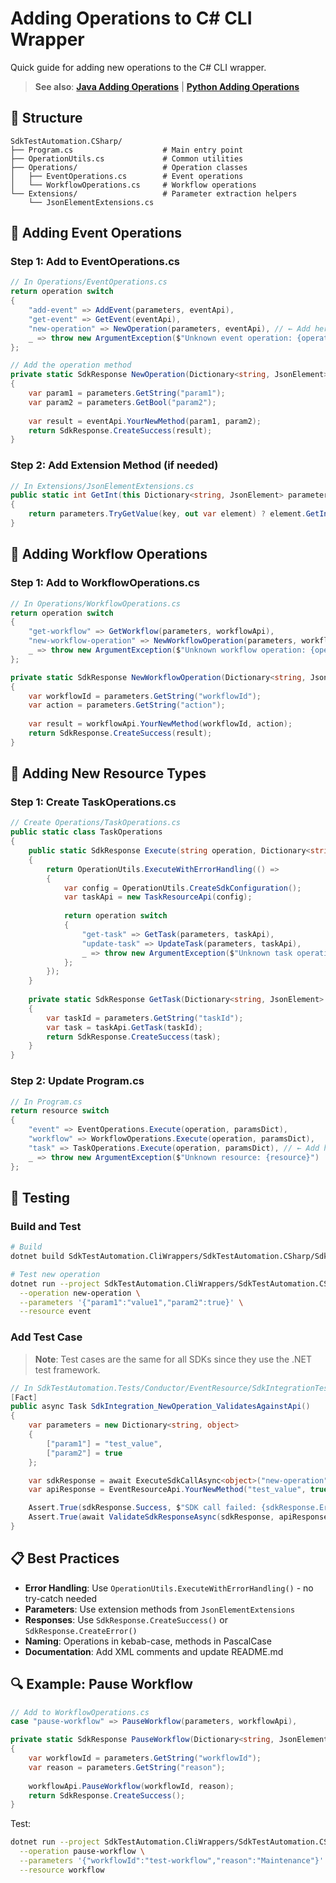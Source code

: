 # Adding Operations to C# CLI Wrapper

Quick guide for adding new operations to the C# CLI wrapper.

> **See also**: **[Java Adding Operations](../SdkTestAutomation.Java/ADDING_OPERATIONS.md)** | **[Python Adding Operations](../SdkTestAutomation.Python/ADDING_OPERATIONS.md)**

## 📁 Structure

```
SdkTestAutomation.CSharp/
├── Program.cs                    # Main entry point
├── OperationUtils.cs             # Common utilities
├── Operations/                   # Operation classes
│   ├── EventOperations.cs        # Event operations
│   └── WorkflowOperations.cs     # Workflow operations
└── Extensions/                   # Parameter extraction helpers
    └── JsonElementExtensions.cs
```

## 🎯 Adding Event Operations

### Step 1: Add to EventOperations.cs

```csharp
// In Operations/EventOperations.cs
return operation switch
{
    "add-event" => AddEvent(parameters, eventApi),
    "get-event" => GetEvent(eventApi),
    "new-operation" => NewOperation(parameters, eventApi), // ← Add here
    _ => throw new ArgumentException($"Unknown event operation: {operation}")
};

// Add the operation method
private static SdkResponse NewOperation(Dictionary<string, JsonElement> parameters, EventResourceApi eventApi)
{
    var param1 = parameters.GetString("param1");
    var param2 = parameters.GetBool("param2");
    
    var result = eventApi.YourNewMethod(param1, param2);
    return SdkResponse.CreateSuccess(result);
}
```

### Step 2: Add Extension Method (if needed)

```csharp
// In Extensions/JsonElementExtensions.cs
public static int GetInt(this Dictionary<string, JsonElement> parameters, string key, int defaultValue = 0)
{
    return parameters.TryGetValue(key, out var element) ? element.GetInt32() : defaultValue;
}
```

## 🎯 Adding Workflow Operations

### Step 1: Add to WorkflowOperations.cs

```csharp
// In Operations/WorkflowOperations.cs
return operation switch
{
    "get-workflow" => GetWorkflow(parameters, workflowApi),
    "new-workflow-operation" => NewWorkflowOperation(parameters, workflowApi), // ← Add here
    _ => throw new ArgumentException($"Unknown workflow operation: {operation}")
};

private static SdkResponse NewWorkflowOperation(Dictionary<string, JsonElement> parameters, WorkflowResourceApi workflowApi)
{
    var workflowId = parameters.GetString("workflowId");
    var action = parameters.GetString("action");
    
    var result = workflowApi.YourNewMethod(workflowId, action);
    return SdkResponse.CreateSuccess(result);
}
```

## 🎯 Adding New Resource Types

### Step 1: Create TaskOperations.cs

```csharp
// Create Operations/TaskOperations.cs
public static class TaskOperations
{
    public static SdkResponse Execute(string operation, Dictionary<string, JsonElement> parameters)
    {
        return OperationUtils.ExecuteWithErrorHandling(() =>
        {
            var config = OperationUtils.CreateSdkConfiguration();
            var taskApi = new TaskResourceApi(config);
            
            return operation switch
            {
                "get-task" => GetTask(parameters, taskApi),
                "update-task" => UpdateTask(parameters, taskApi),
                _ => throw new ArgumentException($"Unknown task operation: {operation}")
            };
        });
    }
    
    private static SdkResponse GetTask(Dictionary<string, JsonElement> parameters, TaskResourceApi taskApi)
    {
        var taskId = parameters.GetString("taskId");
        var task = taskApi.GetTask(taskId);
        return SdkResponse.CreateSuccess(task);
    }
}
```

### Step 2: Update Program.cs

```csharp
// In Program.cs
return resource switch
{
    "event" => EventOperations.Execute(operation, paramsDict),
    "workflow" => WorkflowOperations.Execute(operation, paramsDict),
    "task" => TaskOperations.Execute(operation, paramsDict), // ← Add here
    _ => throw new ArgumentException($"Unknown resource: {resource}")
};
```

## 🧪 Testing

### Build and Test

```bash
# Build
dotnet build SdkTestAutomation.CliWrappers/SdkTestAutomation.CSharp/SdkTestAutomation.CSharp.csproj

# Test new operation
dotnet run --project SdkTestAutomation.CliWrappers/SdkTestAutomation.CSharp -- \
  --operation new-operation \
  --parameters '{"param1":"value1","param2":true}' \
  --resource event
```

### Add Test Case

> **Note**: Test cases are the same for all SDKs since they use the .NET test framework.

```csharp
// In SdkTestAutomation.Tests/Conductor/EventResource/SdkIntegrationTests.cs
[Fact]
public async Task SdkIntegration_NewOperation_ValidatesAgainstApi()
{
    var parameters = new Dictionary<string, object>
    {
        ["param1"] = "test_value",
        ["param2"] = true
    };

    var sdkResponse = await ExecuteSdkCallAsync<object>("new-operation", parameters, "event");
    var apiResponse = EventResourceApi.YourNewMethod("test_value", true);

    Assert.True(sdkResponse.Success, $"SDK call failed: {sdkResponse.ErrorMessage}");
    Assert.True(await ValidateSdkResponseAsync(sdkResponse, apiResponse));
}
```

## 📋 Best Practices

- **Error Handling**: Use `OperationUtils.ExecuteWithErrorHandling()` - no try-catch needed
- **Parameters**: Use extension methods from `JsonElementExtensions`
- **Responses**: Use `SdkResponse.CreateSuccess()` or `SdkResponse.CreateError()`
- **Naming**: Operations in kebab-case, methods in PascalCase
- **Documentation**: Add XML comments and update README.md

## 🔍 Example: Pause Workflow

```csharp
// Add to WorkflowOperations.cs
case "pause-workflow" => PauseWorkflow(parameters, workflowApi),

private static SdkResponse PauseWorkflow(Dictionary<string, JsonElement> parameters, WorkflowResourceApi workflowApi)
{
    var workflowId = parameters.GetString("workflowId");
    var reason = parameters.GetString("reason");
    
    workflowApi.PauseWorkflow(workflowId, reason);
    return SdkResponse.CreateSuccess();
}
```

Test:
```bash
dotnet run --project SdkTestAutomation.CliWrappers/SdkTestAutomation.CSharp -- \
  --operation pause-workflow \
  --parameters '{"workflowId":"test-workflow","reason":"Maintenance"}' \
  --resource workflow
``` 